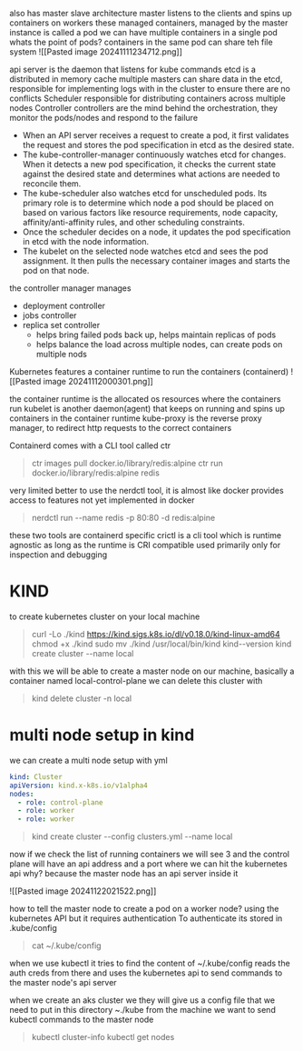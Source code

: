 also has master slave architecture
master listens to the clients and spins up containers on workers
these managed containers, managed by the master instance is called a pod
we can have multiple containers in a single pod
whats the point of pods?
containers in the same pod can share teh file system
![[Pasted image 20241111234712.png]]

api server is the daemon that listens for kube commands
etcd is a distributed in memory cache
	multiple masters can share data in the etcd, responsible for implementing logs with in the cluster to ensure there are no conflicts
Scheduler
	responsible for distributing containers across multiple nodes
Controller
	controllers are the mind behind the orchestration, they monitor the pods/nodes and respond to the failure

- When an API server receives a request to create a pod, it first validates the request and stores the pod specification in etcd as the desired state.
- The kube-controller-manager continuously watches etcd for changes. When it detects a new pod specification, it checks the current state against the desired state and determines what actions are needed to reconcile them.
- The kube-scheduler also watches etcd for unscheduled pods. Its primary role is to determine which node a pod should be placed on based on various factors like resource requirements, node capacity, affinity/anti-affinity rules, and other scheduling constraints.
- Once the scheduler decides on a node, it updates the pod specification in etcd with the node information.
- The kubelet on the selected node watches etcd and sees the pod assignment. It then pulls the necessary container images and starts the pod on that node.

the controller manager manages
- deployment controller
- jobs controller
- replica set controller
	- helps bring failed pods back up, helps maintain replicas of pods
	- helps balance the load across multiple nodes, can create pods on multiple nods


Kubernetes features a container runtime to run the containers (containerd)
![[Pasted image 20241112000301.png]]

the container runtime is the allocated os resources where the containers run
kubelet is another daemon(agent) that keeps on running and spins up containers in the container runtime
kube-proxy is the reverse proxy manager, to redirect http requests to the correct containers

Containerd comes with a CLI tool called ctr
>ctr images pull docker.io/library/redis:alpine
>ctr run docker.io/library/redis:alpine redis

very limited better to use the nerdctl tool, it is almost like docker 
provides access to features not yet implemented in docker
>nerdctl run --name redis -p 80:80 -d redis:alpine

these two tools are containerd specific
crictl is a cli tool which is runtime agnostic as long as the runtime is CRI compatible
used primarily only for inspection and debugging
# KIND 

to create kubernetes cluster on your local machine
> curl -Lo ./kind https://kind.sigs.k8s.io/dl/v0.18.0/kind-linux-amd64
> chmod +x ./kind
> sudo mv ./kind /usr/local/bin/kind
> kind--version
> kind create cluster --name local

with this we will be able to create a master node on our machine, basically a container named local-control-plane
we can delete this cluster with
> kind delete cluster -n local

# multi node setup in kind
we can create a multi node setup with yml
```yml
kind: Cluster
apiVersion: kind.x-k8s.io/v1alpha4
nodes:
  - role: control-plane
  - role: worker
  - role: worker
```

> kind create cluster --config clusters.yml --name local

now if we check the list of running containers we will see 3 and the control plane will have an api address and a port where we can hit the kubernetes api
why? because the master node has an api server inside it

![[Pasted image 20241122021522.png]]

how to tell the master node to create a pod on a worker node? using the kubernetes API
but it requires authentication
To authenticate its stored in .kube/config
> cat ~/.kube/config

when we use kubectl it tries to find the content of ~/.kube/config
reads the auth creds from there and uses the kubernetes api to send commands to the master node's api server

when we create an aks cluster we they will give us a config file that we need to put in this directory ~./kube from the machine we want to send kubectl commands to the master node

> kubectl cluster-info
> kubectl get nodes